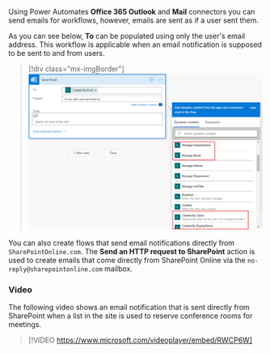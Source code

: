 Using Power Automates **Office 365 Outlook** and **Mail** connectors you can send emails for workflows, however, emails are sent as if a user sent them.

As you can see below, **To** can be populated using only the user's email address. This workflow is applicable when an email notification is supposed to be sent to and from users.

> [!div class="mx-imgBorder"]
> [![Screenshot of the to field populated with the user's email.](../media/image-12.png)](../media/image-12.png#lightbox)

You can also create flows that send email notifications directly from `SharePointOnline.com`. The **Send an HTTP request to SharePoint** action is used to create emails that come directly from SharePoint Online via the `no-reply@sharepointonline.com` mailbox.

### Video

The following video shows an email notification that is sent directly from SharePoint when a list in the site is used to reserve conference rooms for meetings.

> [!VIDEO https://www.microsoft.com/videoplayer/embed/RWCP6W]
